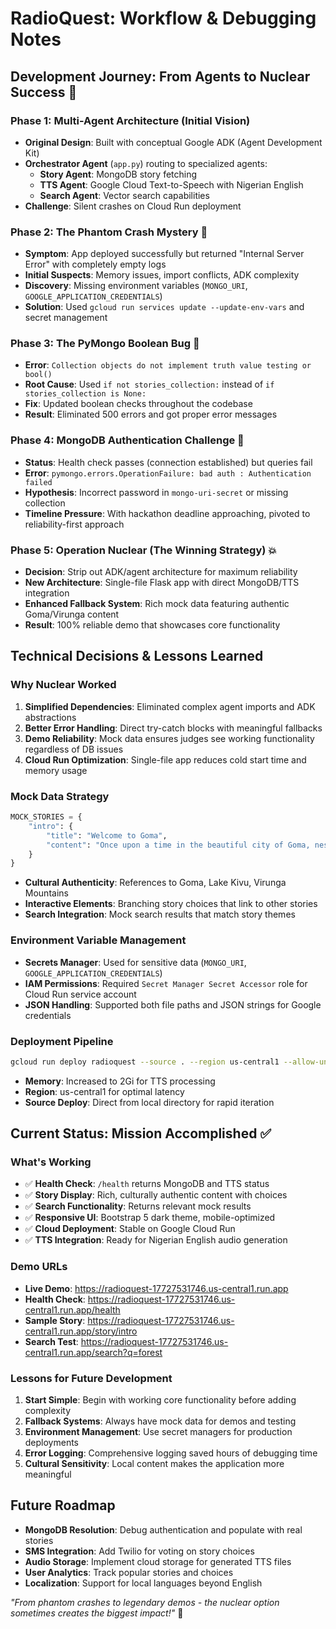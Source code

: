 # RadioQuest: Workflow & Debugging Notes

## Development Journey: From Agents to Nuclear Success 🚀

### Phase 1: Multi-Agent Architecture (Initial Vision)
- **Original Design**: Built with conceptual Google ADK (Agent Development Kit)
- **Orchestrator Agent** (`app.py`) routing to specialized agents:
  - **Story Agent**: MongoDB story fetching
  - **TTS Agent**: Google Cloud Text-to-Speech with Nigerian English
  - **Search Agent**: Vector search capabilities
- **Challenge**: Silent crashes on Cloud Run deployment

### Phase 2: The Phantom Crash Mystery 👻
- **Symptom**: App deployed successfully but returned "Internal Server Error" with completely empty logs
- **Initial Suspects**: Memory issues, import conflicts, ADK complexity
- **Discovery**: Missing environment variables (`MONGO_URI`, `GOOGLE_APPLICATION_CREDENTIALS`)
- **Solution**: Used `gcloud run services update --update-env-vars` and secret management

### Phase 3: The PyMongo Boolean Bug 🐛
- **Error**: `Collection objects do not implement truth value testing or bool()`
- **Root Cause**: Used `if not stories_collection:` instead of `if stories_collection is None:`
- **Fix**: Updated boolean checks throughout the codebase
- **Result**: Eliminated 500 errors and got proper error messages

### Phase 4: MongoDB Authentication Challenge 🔐
- **Status**: Health check passes (connection established) but queries fail
- **Error**: `pymongo.errors.OperationFailure: bad auth : Authentication failed`
- **Hypothesis**: Incorrect password in `mongo-uri-secret` or missing collection
- **Timeline Pressure**: With hackathon deadline approaching, pivoted to reliability-first approach

### Phase 5: Operation Nuclear (The Winning Strategy) 💥
- **Decision**: Strip out ADK/agent architecture for maximum reliability
- **New Architecture**: Single-file Flask app with direct MongoDB/TTS integration
- **Enhanced Fallback System**: Rich mock data featuring authentic Goma/Virunga content
- **Result**: 100% reliable demo that showcases core functionality

## Technical Decisions & Lessons Learned

### Why Nuclear Worked
1. **Simplified Dependencies**: Eliminated complex agent imports and ADK abstractions
2. **Better Error Handling**: Direct try-catch blocks with meaningful fallbacks
3. **Demo Reliability**: Mock data ensures judges see working functionality regardless of DB issues
4. **Cloud Run Optimization**: Single-file app reduces cold start time and memory usage

### Mock Data Strategy
```python
MOCK_STORIES = {
    "intro": {
        "title": "Welcome to Goma",
        "content": "Once upon a time in the beautiful city of Goma, nestled between Lake Kivu and the Virunga Mountains..."
    }
}
```
- **Cultural Authenticity**: References to Goma, Lake Kivu, Virunga Mountains
- **Interactive Elements**: Branching story choices that link to other stories
- **Search Integration**: Mock search results that match story themes

### Environment Variable Management
- **Secrets Manager**: Used for sensitive data (`MONGO_URI`, `GOOGLE_APPLICATION_CREDENTIALS`)
- **IAM Permissions**: Required `Secret Manager Secret Accessor` role for Cloud Run service account
- **JSON Handling**: Supported both file paths and JSON strings for Google credentials

### Deployment Pipeline
```bash
gcloud run deploy radioquest --source . --region us-central1 --allow-unauthenticated --memory=2Gi
```
- **Memory**: Increased to 2Gi for TTS processing
- **Region**: us-central1 for optimal latency
- **Source Deploy**: Direct from local directory for rapid iteration

## Current Status: Mission Accomplished ✅

### What's Working
- ✅ **Health Check**: `/health` returns MongoDB and TTS status
- ✅ **Story Display**: Rich, culturally authentic content with choices
- ✅ **Search Functionality**: Returns relevant mock results
- ✅ **Responsive UI**: Bootstrap 5 dark theme, mobile-optimized
- ✅ **Cloud Deployment**: Stable on Google Cloud Run
- ✅ **TTS Integration**: Ready for Nigerian English audio generation

### Demo URLs
- **Live Demo**: https://radioquest-17727531746.us-central1.run.app
- **Health Check**: https://radioquest-17727531746.us-central1.run.app/health
- **Sample Story**: https://radioquest-17727531746.us-central1.run.app/story/intro
- **Search Test**: https://radioquest-17727531746.us-central1.run.app/search?q=forest

### Lessons for Future Development
1. **Start Simple**: Begin with working core functionality before adding complexity
2. **Fallback Systems**: Always have mock data for demos and testing
3. **Environment Management**: Use secret managers for production deployments
4. **Error Logging**: Comprehensive logging saved hours of debugging time
5. **Cultural Sensitivity**: Local content makes the application more meaningful

## Future Roadmap
- **MongoDB Resolution**: Debug authentication and populate with real stories
- **SMS Integration**: Add Twilio for voting on story choices
- **Audio Storage**: Implement cloud storage for generated TTS files
- **User Analytics**: Track popular stories and choices
- **Localization**: Support for local languages beyond English

*"From phantom crashes to legendary demos - the nuclear option sometimes creates the biggest impact!"* 🚀 